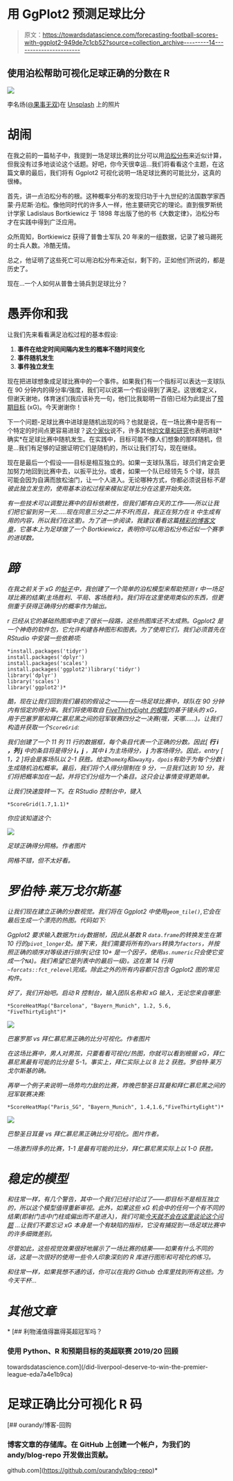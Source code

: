 # 用 GgPlot2 预测足球比分

> 原文：<https://towardsdatascience.com/forecasting-football-scores-with-ggplot2-949de7c1cb52?source=collection_archive---------14----------------------->

## 使用泊松帮助可视化足球正确的分数在 R

![](img/4462ef2e136a942201e27a6bc6e1bc2a.png)

李名炀([@果事无双](https://unsplash.com/@guoshiwushuang))在 [Unsplash](https://unsplash.com/photos/6J7eIvNwttQ) 上的照片

# 胡闹

在我之前的一篇帖子中，我提到一场足球比赛的比分可以用[泊松分布](https://en.wikipedia.org/wiki/Poisson_distribution)来近似计算，但我没有过多地谈论这个话题。好吧，你今天很幸运…我们将看看这个主题，在这篇文章的最后，我们将有 Ggplot2 可视化说明一场足球比赛的可能比分，这真的很棒。

首先，讲一点泊松分布的根。这种概率分布的发现归功于十九世纪的法国数学家西蒙·丹尼斯·泊松。像他同时代的许多人一样，他主要研究它的理论。直到俄罗斯统计学家 Ladislaus Bortkiewicz 于 1898 年出版了他的书《大数定律》，泊松分布才在实践中得到广泛应用。

众所周知，Bortkiewicz 获得了普鲁士军队 20 年来的一组数据，记录了被马踢死的士兵人数。冷酷无情。

总之，他证明了这些死亡可以用泊松分布来近似，剩下的，正如他们所说的，都是历史了。

现在…一个人如何从普鲁士骑兵到足球比分？

# 愚弄你和我

让我们先来看看满足泊松过程的基本假设:

1.  **事件在给定时间间隔内发生的概率不随时间变化**
2.  **事件随机发生**
3.  **事件独立发生**

现在把进球想象成足球比赛中的一个事件。如果我们有一个指标可以表达一支球队在 90 分钟内的得分率/强度，我们可以说第一个假设得到了满足。这很难定义，但谢天谢地，体育迷们(我应该补充一句，他们比我聪明一百倍)已经为此提出了[预期目标](https://fbref.com/en/expected-goals-model-explained/) (xG)。今天谢谢你！

下一个问题-足球比赛中进球是随机出现的吗？也就是说，在一场比赛中是否有一个特定的时间点更容易进球？[这个家伙](https://medium.com/@Soccermatics/luck-skill-and-randomness-aaa8d80836ea)说不，许多其他[的文章和研究](https://www.nytimes.com/2014/07/08/science/soccer-a-beautiful-game-of-chance.html#:~:text=It%20involves%20hundreds%20of%20skillful,victory%20is%20a%20single%20goal.)也表明进球*确实*在足球比赛中随机发生。在实践中，目标可能不像人们想象的那样随机，但是…我们有足够的证据证明它们是随机的，所以让我们打勾，现在继续。

现在是最后一个假设——目标是相互独立的。如果一支球队落后，球员们肯定会更加努力地回到比赛中去，以扳平比分。或者，如果一个队已经领先 5 个球，球员可能会因为自满而放松油门，让一个人进入。无论哪种方式，你都必须说目标*不是彼此独立发生的，使用基本泊松过程来模拟足球比分在这里开始失效。*

*有一些技术可以调整比赛中的目标依赖性，但我们都有白天的工作——所以让我们把它留到另一天……现在同意三分之二并不坏(而且，我正在努力在 it 中生成有用的内容，所以我们在这里)。为了进一步阅读，我建议看看这篇[精彩的博客文章](https://dashee87.github.io/data%20science/football/r/predicting-football-results-with-statistical-modelling/)，它基本上为足球做了一个 Bortkiewicz，表明你可以用泊松分布近似一个赛季的进球数。*

# *蹄*

*在我之前关于 xG 的[帖子](/did-liverpool-deserve-to-win-the-premier-league-eda7a4e1b9ca#h1)中，我创建了一个简单的泊松模型来帮助预测 r 中一场足球比赛的结果(主场胜利、平局、客场胜利)。我们将在这里使用类似的东西，但更侧重于获得正确得分的概率作为输出。*

*r 已经从它的基础热图库中走了很长一段路，这些热图库还不太成熟。Ggplot2 是一个神奇的软件包，它允许构建各种图形和图表。为了使用它们，我们必须首先在 RStudio 中安装一些依赖项:*

```
*install.packages('tidyr')
install.packages('dplyr')
install.packages('scales')
install.packages('ggplot2')library('tidyr')
library('dplyr')
library('scales')
library('ggplot2')*
```

*酷，现在让我们回到我们最初的假设之一——在一场足球比赛中，球队在 90 分钟内有恒定的得分率。我们将使用取自 [FiveThirtyEight 的模型](https://projects.fivethirtyeight.com/soccer-predictions/champions-league/)的基于镜头的 xG，用于巴塞罗那和拜仁慕尼黑之间的冠军联赛四分之一决赛(哦，天哪……)。让我们构造并获取一个`ScoreGrid`:*

*我们创建了一个 11 列 11 行的数据框，每个条目代表一个正确的分数。因此[ **行 *i* ，列 *j*** 中的条目将是得分 ***i，j*** ，其中 ***i*** 为主场得分， ***j*** 为客场得分。因此，entry [ *1，2* ]将会是客场队以 2-1 获胜。给定`homeXg`和`awayXg`，`dpois`有助于为每个分数 *i* 生成随机泊松概率。最后，我们将个人得分限制在 9 分，一旦我们达到 10 分，我们将把概率加在一起，并将它们分组为一个条目。这只会让事情变得更简单。*

*让我们快速旋转一下。在 RStudio 控制台中，键入*

```
*ScoreGrid(1.7,1.1)*
```

*你应该知道这个:*

*![](img/3652ddb23799ae295d054d5676e92399.png)*

*足球正确得分网格。作者图片*

*网格不错，但不太好看。*

# *罗伯特·莱万戈尔斯基*

*让我们现在建立正确的分数视觉。我们将在 Ggplot2 中使用`geom_tile()`,它会在最后生成一个漂亮的热图。代码如下:*

*Ggplot2 要求输入数据为`tidy`数据帧，因此从基数 R `data.frame`的转换发生在第 10 行的`pivot_longer`处。接下来，我们需要将所有的`vars`转换为`factors`，并按照正确的顺序对等级进行排序(记住 *10+* 是一个因子，使用`as.numeric`只会使它变成一个`NA`)。我们希望它是列表中的最后一级)。这在第 14 行用`~forcats::fct_relevel`完成。除此之外的所有内容都只包含 Ggplot2 图的常见构件。*

*好了，我们开始吧。启动 R 控制台，输入团队名称和 xG 输入，无论您来自哪里:*

```
*ScoreHeatMap("Barcelona", "Bayern_Munich", 1.2, 5.6, "FiveThirtyEight")*
```

*![](img/161dba51b298f13bac2a54dae9b24e10.png)*

*巴塞罗那 vs 拜仁慕尼黑正确的比分可视化。作者图片*

*在这场比赛中，男人对男孩，只要看看可视化/热图，你就可以看到根据 xG，拜仁慕尼黑最有可能的比分是 5-1。事实上，拜仁实际上以 8 比 2 获胜。罗伯特·莱万戈尔斯基的确。*

*再举一个例子来说明一场势均力敌的比赛，昨晚巴黎圣日耳曼和拜仁慕尼黑之间的冠军联赛决赛:*

```
*ScoreHeatMap("Paris_SG", "Bayern_Munich", 1.4,1.6,"FiveThirtyEight")*
```

*![](img/3aad7bd671bbba9bd95eba9840a5450f.png)*

*巴黎圣日耳曼 vs 拜仁慕尼黑正确比分可视化。图片作者。*

*一场激烈得多的比赛，1-1 是最有可能的比分，拜仁慕尼黑实际上以 1-0 获胜。*

# *稳定的模型*

*和往常一样，有几个警告，其中一个我们已经讨论过了——即目标不是相互独立的，所以这个模型值得重新审视。此外，如果这些 xG 机会中的任何一个有不同的结果(即射门击中门柱或偏出而不是进入)，我们可能[今天就不会在这里谈论这个问题](https://en.wikipedia.org/wiki/Butterfly_effect) …让我们不要忘记 xG 本身是一个有缺陷的指标，它没有捕捉到一场足球比赛中的许多细微差别。*

*尽管如此，这些视觉效果很好地展示了一场比赛的结果——如果有什么不同的话，这是一次很好的使用一些令人印象深刻的 R 库进行图形和可视化的练习。*

*和往常一样，如果我想不通的话，你可以在我的 Github 仓库里找到所有这些。为今天干杯…*

# *其他文章*

*[](/did-liverpool-deserve-to-win-the-premier-league-eda7a4e1b9ca) [## 利物浦值得赢得英超冠军吗？

### 使用 Python、R 和预期目标的英超联赛 2019/20 回顾

towardsdatascience.com](/did-liverpool-deserve-to-win-the-premier-league-eda7a4e1b9ca) 

# **足球正确比分可视化 R 码**

[](https://github.com/ourandy/blog-repo) [## ourandy/博客-回购

### 博客文章的存储库。在 GitHub 上创建一个帐户，为我们的 andy/blog-repo 开发做出贡献。

github.com](https://github.com/ourandy/blog-repo)*